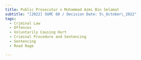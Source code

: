 ```yaml
---
title: Public Prosecutor v Muhammad Azmi Bin Selamat
subtitle: "[2022] SGMC 60 / Decision Date: 5\_October\_2022"
tags:
  - Criminal Law
  - Offences
  - Voluntarily Causing Hurt
  - Criminal Procedure and Sentencing
  - Sentencing
  - Road Rage

---
```

